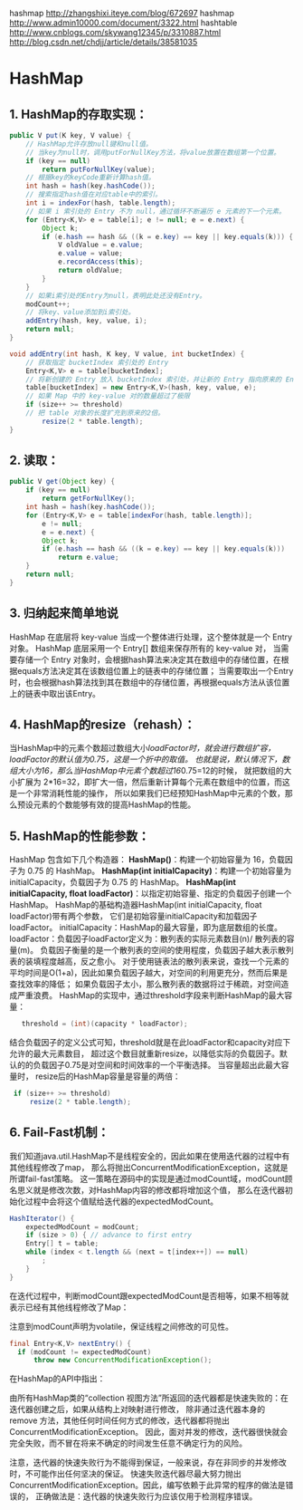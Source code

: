 hashmap http://zhangshixi.iteye.com/blog/672697
hashmap http://www.admin10000.com/document/3322.html
hashtable http://www.cnblogs.com/skywang12345/p/3310887.html
http://blog.csdn.net/chdjj/article/details/38581035

# HashMap
## 1. HashMap的存取实现：
``` java
public V put(K key, V value) {  
    // HashMap允许存放null键和null值。  
    // 当key为null时，调用putForNullKey方法，将value放置在数组第一个位置。  
    if (key == null)  
        return putForNullKey(value);  
    // 根据key的keyCode重新计算hash值。  
    int hash = hash(key.hashCode());  
    // 搜索指定hash值在对应table中的索引。  
    int i = indexFor(hash, table.length);  
    // 如果 i 索引处的 Entry 不为 null，通过循环不断遍历 e 元素的下一个元素。  
    for (Entry<K,V> e = table[i]; e != null; e = e.next) {  
        Object k;  
        if (e.hash == hash && ((k = e.key) == key || key.equals(k))) {  
            V oldValue = e.value;  
            e.value = value;  
            e.recordAccess(this);  
            return oldValue;  
        }  
    }  
    // 如果i索引处的Entry为null，表明此处还没有Entry。  
    modCount++;  
    // 将key、value添加到i索引处。  
    addEntry(hash, key, value, i);  
    return null;  
}  
```
``` java
void addEntry(int hash, K key, V value, int bucketIndex) {  
    // 获取指定 bucketIndex 索引处的 Entry   
    Entry<K,V> e = table[bucketIndex];  
    // 将新创建的 Entry 放入 bucketIndex 索引处，并让新的 Entry 指向原来的 Entry  
    table[bucketIndex] = new Entry<K,V>(hash, key, value, e);  
    // 如果 Map 中的 key-value 对的数量超过了极限  
    if (size++ >= threshold)  
    // 把 table 对象的长度扩充到原来的2倍。  
        resize(2 * table.length);  
}
```

## 2. 读取：
``` java
public V get(Object key) {  
    if (key == null)  
        return getForNullKey();  
    int hash = hash(key.hashCode());  
    for (Entry<K,V> e = table[indexFor(hash, table.length)];  
        e != null;  
        e = e.next) {  
        Object k;  
        if (e.hash == hash && ((k = e.key) == key || key.equals(k)))  
            return e.value;  
    }  
    return null;  
}  
```

## 3. 归纳起来简单地说
  HashMap 在底层将 key-value 当成一个整体进行处理，这个整体就是一个 Entry 对象。
  HashMap 底层采用一个 Entry[] 数组来保存所有的 key-value 对，
  当需要存储一个 Entry 对象时，会根据hash算法来决定其在数组中的存储位置，在根据equals方法决定其在该数组位置上的链表中的存储位置；
  当需要取出一个Entry时，也会根据hash算法找到其在数组中的存储位置，再根据equals方法从该位置上的链表中取出该Entry。

## 4. HashMap的resize（rehash）：
  当HashMap中的元素个数超过数组大小*loadFactor时，就会进行数组扩容，loadFactor的默认值为0.75，这是一个折中的取值。
  也就是说，默认情况下，数组大小为16，那么当HashMap中元素个数超过16*0.75=12的时候，
  就把数组的大小扩展为 2*16=32，即扩大一倍，然后重新计算每个元素在数组中的位置，而这是一个非常消耗性能的操作，
  所以如果我们已经预知HashMap中元素的个数，那么预设元素的个数能够有效的提高HashMap的性能。

## 5. HashMap的性能参数：

   HashMap 包含如下几个构造器：
   **HashMap()**：构建一个初始容量为 16，负载因子为 0.75 的 HashMap。
   **HashMap(int initialCapacity)**：构建一个初始容量为 initialCapacity，负载因子为 0.75 的 HashMap。
   **HashMap(int initialCapacity, float loadFactor)**：以指定初始容量、指定的负载因子创建一个 HashMap。
   HashMap的基础构造器HashMap(int initialCapacity, float loadFactor)带有两个参数，
   它们是初始容量initialCapacity和加载因子loadFactor。
   initialCapacity：HashMap的最大容量，即为底层数组的长度。
   loadFactor：负载因子loadFactor定义为：散列表的实际元素数目(n)/ 散列表的容量(m)。
   负载因子衡量的是一个散列表的空间的使用程度，负载因子越大表示散列表的装填程度越高，反之愈小。
   对于使用链表法的散列表来说，查找一个元素的平均时间是O(1+a)，因此如果负载因子越大，对空间的利用更充分，然而后果是查找效率的降低；
   如果负载因子太小，那么散列表的数据将过于稀疏，对空间造成严重浪费。
   HashMap的实现中，通过threshold字段来判断HashMap的最大容量：
   ``` java
      threshold = (int)(capacity * loadFactor);  
   ```
   结合负载因子的定义公式可知，threshold就是在此loadFactor和capacity对应下允许的最大元素数目，
   超过这个数目就重新resize，以降低实际的负载因子。默认的的负载因子0.75是对空间和时间效率的一个平衡选择。
   当容量超出此最大容量时， resize后的HashMap容量是容量的两倍：
   ``` java
    if (size++ >= threshold)     
        resize(2 * table.length);
   ```
## 6. Fail-Fast机制：
  我们知道java.util.HashMap不是线程安全的，因此如果在使用迭代器的过程中有其他线程修改了map，
  那么将抛出ConcurrentModificationException，这就是所谓fail-fast策略。
  这一策略在源码中的实现是通过modCount域，modCount顾名思义就是修改次数，对HashMap内容的修改都将增加这个值，
  那么在迭代器初始化过程中会将这个值赋给迭代器的expectedModCount。
  ``` java
  HashIterator() {  
      expectedModCount = modCount;  
      if (size > 0) { // advance to first entry  
      Entry[] t = table;  
      while (index < t.length && (next = t[index++]) == null)  
          ;  
      }  
  }  
  ```
  在迭代过程中，判断modCount跟expectedModCount是否相等，如果不相等就表示已经有其他线程修改了Map：

  注意到modCount声明为volatile，保证线程之间修改的可见性。
  ```java
  final Entry<K,V> nextEntry() {     
    if (modCount != expectedModCount)     
        throw new ConcurrentModificationException();  
  ```
  在HashMap的API中指出：

  由所有HashMap类的“collection 视图方法”所返回的迭代器都是快速失败的：在迭代器创建之后，如果从结构上对映射进行修改，
  除非通过迭代器本身的 remove 方法，其他任何时间任何方式的修改，迭代器都将抛出 ConcurrentModificationException。
  因此，面对并发的修改，迭代器很快就会完全失败，而不冒在将来不确定的时间发生任意不确定行为的风险。

  注意，迭代器的快速失败行为不能得到保证，一般来说，存在非同步的并发修改时，不可能作出任何坚决的保证。
  快速失败迭代器尽最大努力抛出 ConcurrentModificationException。因此，编写依赖于此异常的程序的做法是错误的，
  正确做法是：迭代器的快速失败行为应该仅用于检测程序错误。
